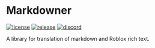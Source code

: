 # Markdowner

[![license](https://img.shields.io/github/license/luminlabsdev/markdowner)](https://github.com/luminlabsdev/markdowner/blob/main/LICENSE)
[![release](https://img.shields.io/github/v/release/luminlabsdev/markdowner)](https://github.com/luminlabsdev/markdowner/releases/latest)
[![discord](https://img.shields.io/discord/1105688855375511642?logo=discord&logoColor=white&label=discord&color=4d3dff)](https://luminlabsdev.github.io/link/discord)

A library for translation of markdown and Roblox rich text.
